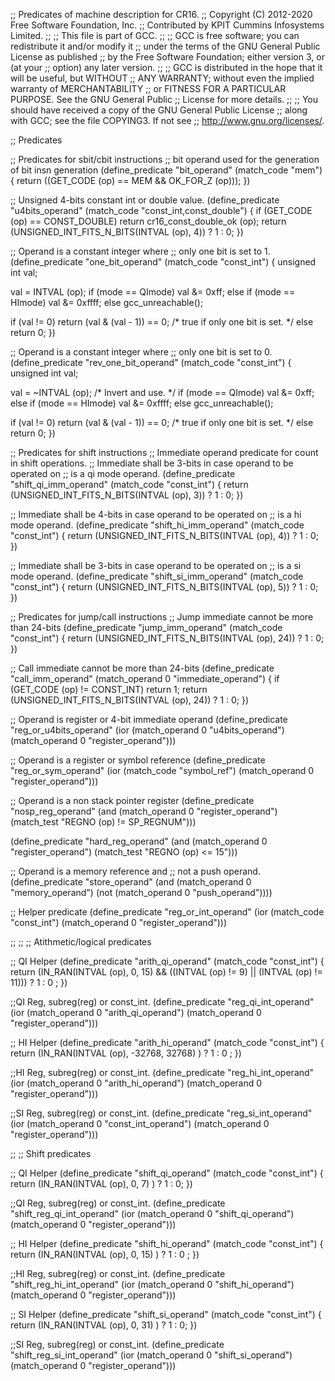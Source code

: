 ;; Predicates of machine description for CR16.
;; Copyright (C) 2012-2020 Free Software Foundation, Inc.
;; Contributed by KPIT Cummins Infosystems Limited.
;;
;; This file is part of GCC.
;;
;; GCC is free software; you can redistribute it and/or modify it
;; under the terms of the GNU General Public License as published
;; by the Free Software Foundation; either version 3, or (at your
;; option) any later version.
;;
;; GCC is distributed in the hope that it will be useful, but WITHOUT
;; ANY WARRANTY; without even the implied warranty of MERCHANTABILITY
;; or FITNESS FOR A PARTICULAR PURPOSE.  See the GNU General Public
;; License for more details.
;;
;; You should have received a copy of the GNU General Public License
;; along with GCC; see the file COPYING3.  If not see
;; <http://www.gnu.org/licenses/>.  

;;  Predicates

;; Predicates for sbit/cbit instructions
;; bit operand used for the generation of bit insn generation
(define_predicate "bit_operand"
  (match_code "mem")
{
  return ((GET_CODE (op) == MEM && OK_FOR_Z (op)));
})

;; Unsigned 4-bits constant int or double value.
(define_predicate "u4bits_operand"
  (match_code "const_int,const_double")
{
  if (GET_CODE (op) == CONST_DOUBLE)
    return cr16_const_double_ok (op);
    return (UNSIGNED_INT_FITS_N_BITS(INTVAL (op), 4)) ? 1 : 0;
})

;; Operand is a constant integer where
;; only one bit is set to 1.
(define_predicate "one_bit_operand"
  (match_code "const_int")
{
  unsigned int val;

  val = INTVAL (op);
  if (mode == QImode) 
    val &= 0xff;
  else if (mode == HImode)
    val &= 0xffff;
  else
    gcc_unreachable();

  if (val != 0)
    return (val & (val - 1)) == 0; /* true if only one bit is set.  */
  else
    return 0;
})

;; Operand is a constant integer where
;; only one bit is set to 0.
(define_predicate "rev_one_bit_operand"
  (match_code "const_int")
{
  unsigned int val;

  val = ~INTVAL (op); /* Invert and use.  */
  if (mode == QImode) 
    val &= 0xff;
  else if (mode == HImode)
    val &= 0xffff;
  else
    gcc_unreachable();

  if (val != 0)
    return (val & (val - 1)) == 0; /* true if only one bit is set.  */
  else
    return 0;
})

;; Predicates for shift instructions
;; Immediate operand predicate for count in shift operations.
;; Immediate shall be 3-bits in case operand to be operated on
;; is a qi mode operand.
(define_predicate "shift_qi_imm_operand"
  (match_code "const_int")
{
  return (UNSIGNED_INT_FITS_N_BITS(INTVAL (op), 3)) ? 1 : 0;
})

;; Immediate shall be 4-bits in case operand to be operated on
;; is a hi mode operand.
(define_predicate "shift_hi_imm_operand"
  (match_code "const_int")
{
  return (UNSIGNED_INT_FITS_N_BITS(INTVAL (op), 4)) ? 1 : 0;
})

;; Immediate shall be 3-bits in case operand to be operated on
;; is a si mode operand.
(define_predicate "shift_si_imm_operand"
  (match_code "const_int")
{
  return (UNSIGNED_INT_FITS_N_BITS(INTVAL (op), 5)) ? 1 : 0;
})

;; Predicates for jump/call instructions
;; Jump immediate cannot be more than 24-bits
(define_predicate "jump_imm_operand"
  (match_code "const_int")
{
  return (UNSIGNED_INT_FITS_N_BITS(INTVAL (op), 24)) ? 1 : 0;
})

;; Call immediate cannot be more than 24-bits
(define_predicate "call_imm_operand"
  (match_operand 0 "immediate_operand")
{
  if (GET_CODE (op) != CONST_INT) return 1;
    return (UNSIGNED_INT_FITS_N_BITS(INTVAL (op), 24)) ? 1 : 0;
})

;; Operand is register or 4-bit immediate operand
(define_predicate "reg_or_u4bits_operand"
  (ior (match_operand 0 "u4bits_operand")
       (match_operand 0 "register_operand")))

;; Operand is a register or symbol reference
(define_predicate "reg_or_sym_operand"
  (ior (match_code "symbol_ref")
       (match_operand 0 "register_operand")))

;; Operand is a non stack pointer register
(define_predicate "nosp_reg_operand"
  (and (match_operand 0 "register_operand")
       (match_test "REGNO (op) != SP_REGNUM")))

(define_predicate "hard_reg_operand"
  (and (match_operand 0 "register_operand")
       (match_test "REGNO (op) <= 15")))

;; Operand is a memory reference and
;; not a push operand.
(define_predicate "store_operand"
  (and (match_operand 0 "memory_operand")
       (not (match_operand 0 "push_operand"))))

;; Helper predicate 
(define_predicate "reg_or_int_operand"
  (ior (match_code "const_int")
       (match_operand 0 "register_operand")))

;;
;;
;; Atithmetic/logical predicates

;; QI Helper
(define_predicate "arith_qi_operand"
   (match_code "const_int")
{
        return (IN_RAN(INTVAL (op), 0, 15) && ((INTVAL (op) != 9) 
                || (INTVAL (op) != 11))) ? 1 : 0 ; 
})

;;QI Reg, subreg(reg) or const_int.
(define_predicate "reg_qi_int_operand"
  (ior (match_operand 0 "arith_qi_operand")
       (match_operand 0 "register_operand")))

;; HI Helper
(define_predicate "arith_hi_operand"
   (match_code "const_int")
{
        return (IN_RAN(INTVAL (op), -32768, 32768) ) ? 1 : 0 ; 
})

;;HI Reg, subreg(reg) or const_int.
(define_predicate "reg_hi_int_operand"
  (ior (match_operand 0 "arith_hi_operand")
       (match_operand 0 "register_operand")))

;;SI Reg, subreg(reg) or const_int.
(define_predicate "reg_si_int_operand"
  (ior (match_operand 0 "const_int_operand")
       (match_operand 0 "register_operand")))

;;
;; Shift predicates

;; QI Helper
(define_predicate "shift_qi_operand"
   (match_code "const_int")
{
        return (IN_RAN(INTVAL (op), 0, 7) ) ? 1 : 0; 
})

;;QI Reg, subreg(reg) or const_int.
(define_predicate "shift_reg_qi_int_operand"
  (ior (match_operand 0 "shift_qi_operand")
       (match_operand 0 "register_operand")))

;; HI Helper
(define_predicate "shift_hi_operand"
   (match_code "const_int")
{
        return (IN_RAN(INTVAL (op), 0, 15) ) ? 1 : 0 ; 
})

;;HI Reg, subreg(reg) or const_int.
(define_predicate "shift_reg_hi_int_operand"
  (ior (match_operand 0 "shift_hi_operand")
       (match_operand 0 "register_operand")))

;; SI Helper
(define_predicate "shift_si_operand"
   (match_code "const_int")
{
        return (IN_RAN(INTVAL (op), 0, 31) ) ? 1 : 0; 
})

;;SI Reg, subreg(reg) or const_int.
(define_predicate "shift_reg_si_int_operand"
  (ior (match_operand 0 "shift_si_operand")
       (match_operand 0 "register_operand")))
